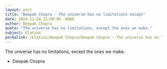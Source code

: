```yaml
---
layout: post
title: "Deepak Chopra - The universe has no limitations except"
date: 2024-12-28 12:00:00 -0000
author: Deepak Chopra
quote: "The universe has no limitations, except the ones we make."
subject: Elation
permalink: /Elation/Deepak Chopra/Deepak Chopra - The universe has no limitations except
---
```


The universe has no limitations, except the ones we make.

- Deepak Chopra

